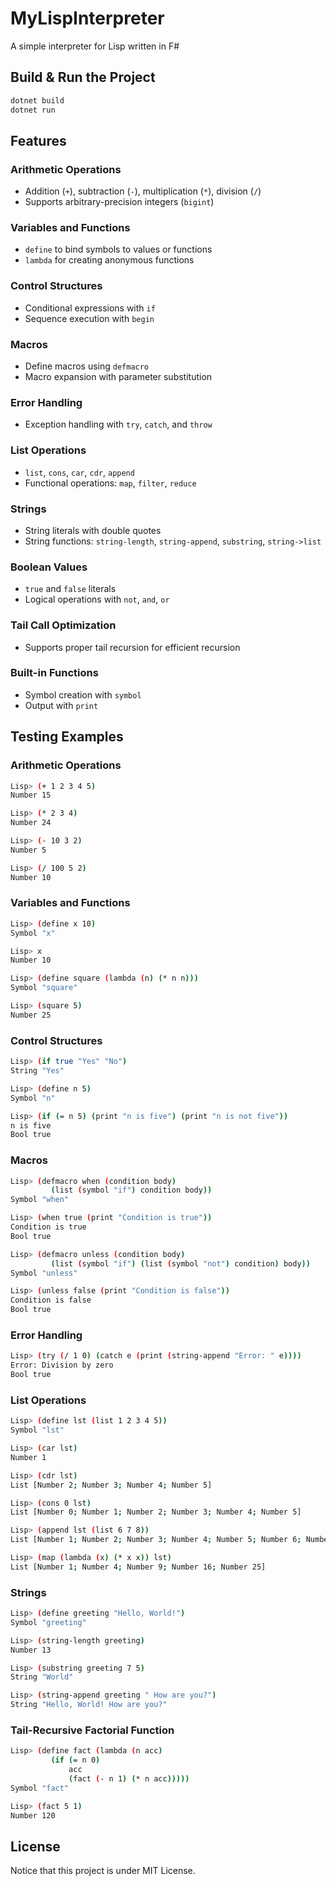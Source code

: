 # MyLispInterpreter
A simple interpreter for Lisp written in F#

## Build & Run the Project
```bash
dotnet build
dotnet run
```

## Features
### Arithmetic Operations

-   Addition (`+`), subtraction (`-`), multiplication (`*`), division (`/`)
-   Supports arbitrary-precision integers (`bigint`)

### Variables and Functions

-   `define` to bind symbols to values or functions
-   `lambda` for creating anonymous functions

### Control Structures

-   Conditional expressions with `if`
-   Sequence execution with `begin`

### Macros

-   Define macros using `defmacro`
-   Macro expansion with parameter substitution

### Error Handling

-   Exception handling with `try`, `catch`, and `throw`

### List Operations

-   `list`, `cons`, `car`, `cdr`, `append`
-   Functional operations: `map`, `filter`, `reduce`

### Strings

-   String literals with double quotes
-   String functions: `string-length`, `string-append`, `substring`, `string->list`

### Boolean Values

-   `true` and `false` literals
-   Logical operations with `not`, `and`, `or`

### Tail Call Optimization

-   Supports proper tail recursion for efficient recursion

### Built-in Functions

-   Symbol creation with `symbol`
-   Output with `print`

## Testing Examples

### Arithmetic Operations

```bash
Lisp> (+ 1 2 3 4 5)
Number 15

Lisp> (* 2 3 4)
Number 24

Lisp> (- 10 3 2)
Number 5

Lisp> (/ 100 5 2)
Number 10 
```

### Variables and Functions

```bash
Lisp> (define x 10)
Symbol "x"

Lisp> x
Number 10

Lisp> (define square (lambda (n) (* n n)))
Symbol "square"

Lisp> (square 5)
Number 25

```
### Control Structures

```bash
Lisp> (if true "Yes" "No")
String "Yes"

Lisp> (define n 5)
Symbol "n"

Lisp> (if (= n 5) (print "n is five") (print "n is not five"))
n is five
Bool true
```

### Macros

```bash
Lisp> (defmacro when (condition body)
         (list (symbol "if") condition body))
Symbol "when"

Lisp> (when true (print "Condition is true"))
Condition is true
Bool true

Lisp> (defmacro unless (condition body)
         (list (symbol "if") (list (symbol "not") condition) body))
Symbol "unless"

Lisp> (unless false (print "Condition is false"))
Condition is false
Bool true
```

### Error Handling

```bash
Lisp> (try (/ 1 0) (catch e (print (string-append "Error: " e))))
Error: Division by zero
Bool true
```

### List Operations

```bash
Lisp> (define lst (list 1 2 3 4 5))
Symbol "lst"

Lisp> (car lst)
Number 1

Lisp> (cdr lst)
List [Number 2; Number 3; Number 4; Number 5]

Lisp> (cons 0 lst)
List [Number 0; Number 1; Number 2; Number 3; Number 4; Number 5]

Lisp> (append lst (list 6 7 8))
List [Number 1; Number 2; Number 3; Number 4; Number 5; Number 6; Number 7; Number 8]

Lisp> (map (lambda (x) (* x x)) lst)
List [Number 1; Number 4; Number 9; Number 16; Number 25]

```

### Strings

```bash
Lisp> (define greeting "Hello, World!")
Symbol "greeting"

Lisp> (string-length greeting)
Number 13

Lisp> (substring greeting 7 5)
String "World"

Lisp> (string-append greeting " How are you?")
String "Hello, World! How are you?"
```

### Tail-Recursive Factorial Function

```bash
Lisp> (define fact (lambda (n acc)
         (if (= n 0)
             acc
             (fact (- n 1) (* n acc)))))
Symbol "fact"

Lisp> (fact 5 1)
Number 120
```

## License
Notice that this project is under MIT License.